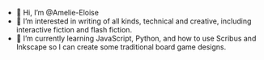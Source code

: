 - 👋 Hi, I’m @Amelie-Eloise
- 👀 I’m interested in writing of all kinds, technical and creative, including interactive fiction and flash fiction. 
- 🌱 I’m currently learning JavaScript, Python, and how to use Scribus and Inkscape so I can create some traditional board game designs. 
<!---
- 💞️ I’m looking to collaborate on ...
- 📫 How to reach me ...


Amelie-Eloise/Amelie-Eloise is a ✨ special ✨ repository because its `README.md` (this file) appears on your GitHub profile.
You can click the Preview link to take a look at your changes.
--->
